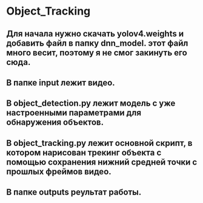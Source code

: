 # Object_Tracking
## Для начала нужно скачать yolov4.weights и добавить файл в папку dnn_model. этот файл много весит, поэтому я не смог закинуть его сюда.
## В папке input лежит видео.
## В object_detection.py лежит модель с уже настроенными параметрами для обнаружения объектов.
## В object_tracking.py лежит основной скрипт, в котором нарисован трекинг объекта с помощью сохранения нижний средней точки с прошлых фреймов видео.
## В папке outputs реультат работы.

